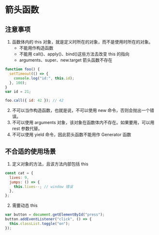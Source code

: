 # 箭头函数

## 注意事项

1. 函数体内的 this 对象，就是定义时所在的对象，而不是使用时所在的对象。
   - 不能用作构造函数
   - 不能用 call()、apply()、bind()这些方法去改变 this 的指向
   - arguments、super、new.target 箭头函数不存在

```js
function foo() {
  setTimeout(() => {
    console.log("id:", this.id);
  }, 100);
}
var id = 21;

foo.call({ id: 42 }); // 42
```

2. 不可以当作构造函数，也就是说，不可以使用 new 命令，否则会抛出一个错误。
3. 不可以使用 arguments 对象，该对象在函数体内不存在。如果要用，可以用 rest 参数代替。
4. 不可以使用 yield 命令，因此箭头函数不能用作 Generator 函数

## 不合适的使用场景

1. 定义对象的方法，且该方法内部包括 this

```js
const cat = {
  lives: 9,
  jumps: () => {
    this.lives--; // window 错误
  },
};
```

2. 需要动态 this

```js
var button = document.getElementById("press");
button.addEventListener("click", () => {
  this.classList.toggle("on");
});
```
